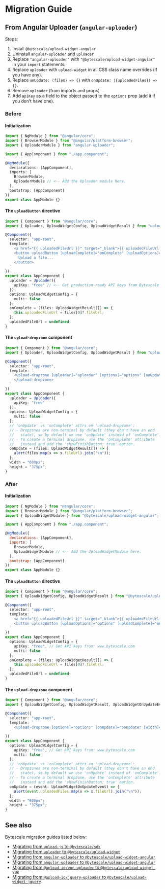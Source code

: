 # Migration Guide

## From Angular Uploader (`angular-uploader`)

Steps:

1. Install `@bytescale/upload-widget-angular`
2. Uninstall `angular-uploader` and `uploader`
3. Replace `"angular-uploader"` with `"@bytescale/upload-widget-angular"` in your `import` statements.
4. Replace `uploader` with `upload-widget` in all CSS class name overrides (if you have any).
5. Replace `onUpdate: (files) => {}` with `onUpdate: ({uploadedFiles}) => {}`.
6. Remove `uploader` (from imports and props)
7. Add `apiKey` as a field to the object passed to the `options` prop (add it if you don't have one).

### Before

#### Initialization

```typescript
import { NgModule } from "@angular/core";
import { BrowserModule } from "@angular/platform-browser";
import { UploaderModule } from "angular-uploader";

import { AppComponent } from "./app.component";

@NgModule({
  declarations: [AppComponent],
  imports: [
    BrowserModule,
    UploaderModule // <-- Add the Uploader module here.
  ],
  bootstrap: [AppComponent]
})
export class AppModule {}
```

#### The `uploadButton` directive

```typescript
import { Component } from "@angular/core";
import { Uploader, UploadWidgetConfig, UploadWidgetResult } from "uploader";

@Component({
  selector: "app-root",
  template: `
    <a href="{{ uploadedFileUrl }}" target="_blank">{{ uploadedFileUrl }}</a>
    <button uploadButton [uploadComplete]="onComplete" [uploadOptions]="options" [uploader]="uploader">
      Upload a file...
    </button>
  `
})
export class AppComponent {
  uploader = Uploader({
    apiKey: "free" // <-- Get production-ready API keys from Bytescale
  });
  options: UploadWidgetConfig = {
    multi: false
  };
  onComplete = (files: UploadWidgetResult[]) => {
    this.uploadedFileUrl = files[0]?.fileUrl;
  };
  uploadedFileUrl = undefined;
}
```

#### The `upload-dropzone` component

```typescript
import { Component } from "@angular/core";
import { Uploader, UploadWidgetConfig, UploadWidgetResult } from "uploader";

@Component({
  selector: "app-root",
  template: `
    <upload-dropzone [uploader]="uploader" [options]="options" [onUpdate]="onUpdate" [width]="width" [height]="height">
    </upload-dropzone>
  `
})
export class AppComponent {
  uploader = Uploader({
    apiKey: "free"
  });
  options: UploadWidgetConfig = {
    multi: false
  };
  // 'onUpdate' vs 'onComplete' attrs on 'upload-dropzone':
  // - Dropzones are non-terminal by default (they don't have an end
  //   state), so by default we use 'onUpdate' instead of 'onComplete'.
  // - To create a terminal dropzone, use the 'onComplete' attribute
  //   instead and add the 'showFinishButton: true' option.
  onUpdate = (files: UploadWidgetResult[]) => {
    alert(files.map(x => x.fileUrl).join("\n"));
  };
  width = "600px";
  height = "375px";
}
```

### After

#### Initialization

```javascript
import { NgModule } from "@angular/core";
import { BrowserModule } from "@angular/platform-browser";
import { UploadWidgetModule } from "@bytescale/upload-widget-angular";

import { AppComponent } from "./app.component";

@NgModule({
  declarations: [AppComponent],
  imports: [
    BrowserModule,
    UploadWidgetModule // <-- Add the UploadWidgetModule here.
  ],
  bootstrap: [AppComponent]
})
export class AppModule {}
```

#### The `uploadButton` directive

```typescript
import { Component } from "@angular/core";
import { UploadWidgetConfig, UploadWidgetResult } from "@bytescale/upload-widget";

@Component({
  selector: "app-root",
  template: `
    <a href="{{ uploadedFileUrl }}" target="_blank">{{ uploadedFileUrl }}</a>
    <button uploadButton [uploadOptions]="options" [uploadComplete]="onComplete">Upload a file...</button>
  `
})
export class AppComponent {
  options: UploadWidgetConfig = {
    apiKey: "free", // Get API keys from: www.bytescale.com
    multi: false
  };
  onComplete = (files: UploadWidgetResult[]) => {
    this.uploadedFileUrl = files[0]?.fileUrl;
  };
  uploadedFileUrl = undefined;
}
```

#### The `upload-dropzone` component

```typescript
import { Component } from "@angular/core";
import { UploadWidgetConfig, UploadWidgetResult, UploadWidgetOnUpdateEvent } from "@bytescale/upload-widget";

@Component({
  selector: "app-root",
  template: `
    <upload-dropzone [options]="options" [onUpdate]="onUpdate" [width]="width" [height]="height"> </upload-dropzone>
  `
})
export class AppComponent {
  options: UploadWidgetConfig = {
    apiKey: "free", // Get API keys from: www.bytescale.com
    multi: false
  };
  // 'onUpdate' vs 'onComplete' attrs on 'upload-dropzone':
  // - Dropzones are non-terminal by default (they don't have an end
  //   state), so by default we use 'onUpdate' instead of 'onComplete'.
  // - To create a terminal dropzone, use the 'onComplete' attribute
  //   instead and add the 'showFinishButton: true' option.
  onUpdate = (event: UploadWidgetOnUpdateEvent) => {
    alert(event.uploadedFiles.map(x => x.fileUrl).join("\n"));
  };
  width = "600px";
  height = "375px";
}
```

## See also

Bytescale migration guides listed below:

- [Migrating from `upload-js` to `@bytescale/sdk`](https://github.com/bytescale/bytescale-javascript-sdk/blob/main/MIGRATE.md)
- [Migrating from `uploader` to `@bytescale/upload-widget`](https://github.com/bytescale/bytescale-upload-widget/blob/main/MIGRATE.md)
- [Migrating from `angular-uploader` to `@bytescale/upload-widget-angular`](https://github.com/bytescale/bytescale-upload-widget-angular/blob/main/MIGRATE.md)
- [Migrating from `angular-uploader` to `@bytescale/upload-widget-angular`](https://github.com/bytescale/bytescale-upload-widget-angular/blob/main/MIGRATE.md)
- [Migrating from `@upload-io/vue-uploader` to `@bytescale/upload-widget-vue`](https://github.com/bytescale/bytescale-upload-widget-vue/blob/main/MIGRATE.md)
- [Migrating from `@upload-io/jquery-uploader` to `@bytescale/upload-widget-jquery`](https://github.com/bytescale/bytescale-upload-widget-jquery/blob/main/MIGRATE.md)
